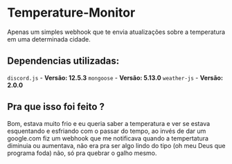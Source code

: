 # Temperature-Monitor

Apenas um simples webhook que te envia atualizações sobre a temperatura em uma determinada cidade.

## Dependencias utilizadas:

`discord.js` - **Versão: 12.5.3**
`mongoose` - **Versão: 5.13.0**
`weather-js` - **Versão: 2.0.0**

## Pra que isso foi feito ?

Bom, estava muito frio e eu queria saber a temperatura e ver se estava esquentando e esfriando com o passar do tempo, ao invés de dar um google.com fiz um webhook que me notificava quando a tempertatura diminuia ou aumentava, não era pra ser algo lindo do tipo (oh meu Deus que programa foda) não, só pra quebrar o galho mesmo.
